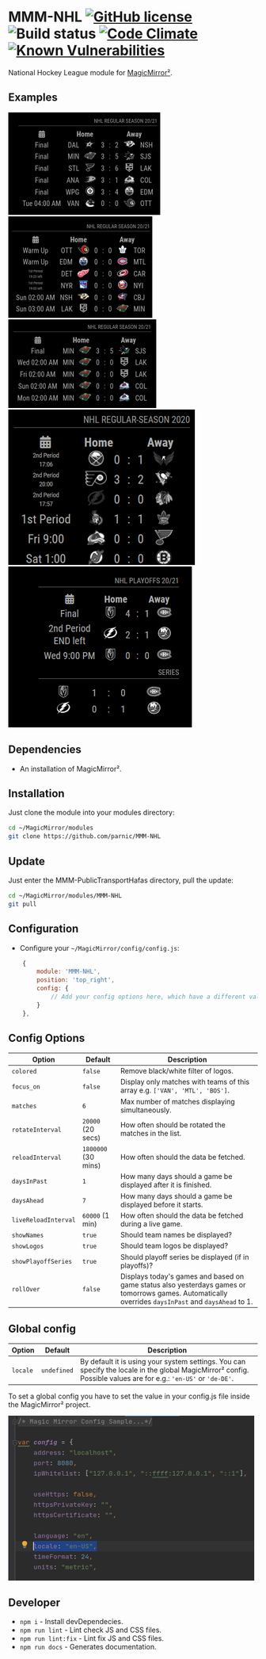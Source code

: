 # MMM-NHL [![GitHub license](https://img.shields.io/badge/license-MIT-blue.svg?style=flat)](https://raw.githubusercontent.com/fewieden/MMM-NHL/master/LICENSE) ![Build status](https://github.com/fewieden/MMM-NHL/workflows/build/badge.svg) [![Code Climate](https://codeclimate.com/github/fewieden/MMM-NHL/badges/gpa.svg?style=flat)](https://codeclimate.com/github/fewieden/MMM-NHL) [![Known Vulnerabilities](https://snyk.io/test/github/fewieden/mmm-nhl/badge.svg)](https://snyk.io/test/github/fewieden/mmm-nhl)

National Hockey League module for [MagicMirror²](https://github.com/MagicMirrorOrg/MagicMirror).

## Examples

![past games](.github/example_nhl.png) ![in progress](.github/example_nhl_2.png) ![team focus](.github/example_nhl_3.png) ![no color](.github/example_nhl_4.png) ![playoffs](.github/example_nhl_5.png)

## Dependencies

* An installation of MagicMirror².

## Installation

Just clone the module into your modules directory:

```bash
cd ~/MagicMirror/modules
git clone https://github.com/parnic/MMM-NHL
```

## Update

Just enter the MMM-PublicTransportHafas directory, pull the update:

```bash
cd ~/MagicMirror/modules/MMM-NHL
git pull
```

## Configuration

* Configure your `~/MagicMirror/config/config.js`:

```js
    {
        module: 'MMM-NHL',
        position: 'top_right',
        config: {
            // Add your config options here, which have a different value than default.
        }
    },
```

## Config Options

| **Option** | **Default** | **Description** |
| --- | --- | --- |
| `colored` | `false` | Remove black/white filter of logos. |
| `focus_on` | `false` | Display only matches with teams of this array e.g. `['VAN', 'MTL', 'BOS']`. |
| `matches` | `6` | Max number of matches displaying simultaneously. |
| `rotateInterval` | `20000` (20 secs) | How often should be rotated the matches in the list. |
| `reloadInterval` | `1800000` (30 mins) | How often should the data be fetched. |
| `daysInPast` | `1` | How many days should a game be displayed after it is finished. |
| `daysAhead` | `7` | How many days should a game be displayed before it starts. |
| `liveReloadInterval` | `60000` (1 min) | How often should the data be fetched during a live game. |
| `showNames` | `true` | Should team names be displayed? |
| `showLogos` | `true` | Should team logos be displayed? |
| `showPlayoffSeries` | `true` | Should playoff series be displayed (if in playoffs)? |
| `rollOver` | `false` | Displays today's games and based on game status also yesterdays games or tomorrows games. Automatically overrides `daysInPast` and `daysAhead` to 1. |

## Global config

| **Option** | **Default** | **Description** |
| --- | --- | --- |
| `locale` | `undefined` | By default it is using your system settings. You can specify the locale in the global MagicMirror² config. Possible values are for e.g.: `'en-US'` or `'de-DE'`. |

To set a global config you have to set the value in your config.js file inside the MagicMirror² project.

![config](.github/global.png)

## Developer

* `npm i` - Install devDependecies.
* `npm run lint` - Lint check JS and CSS files.
* `npm run lint:fix` - Lint fix JS and CSS files.
* `npm run docs` - Generates documentation.
